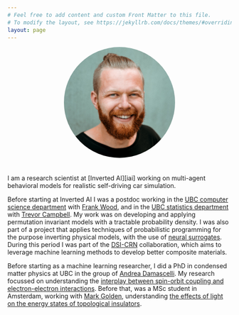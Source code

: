 ```yaml
---
# Feel free to add content and custom Front Matter to this file.
# To modify the layout, see https://jekyllrb.com/docs/themes/#overriding-theme-defaultsg
layout: page
---
```

<div style="text-align:center"><img src="/assets/Berend2017.jpg" height="auto" width="250" style="border-radius:50%">
</div>
<br/><br/> 
I am a research scientist at [Inverted AI][iai] working on multi-agent behavioral models for realistic self-driving car simulation.

Before starting at Inverted AI I was a postdoc working in the [UBC computer science department][ubccs] with [Frank Wood][fwood], and in the [UBC statistics department][ubcstat] with [Trevor Campbell][trevor]. My work was on developing and applying permutation invariant models with a tractable probability density. I was also part of a project that applies techniques of probabilistic programming for the purpose inverting physical models, with the use of [neural surrogates][surrogates]. During this period I was part of the [DSI-CRN][dsicrn] collaboration, which aims to leverage machine learning methods to develop better composite materials.

Before starting as a machine learning researcher, I did a PhD in condensed matter physics at UBC in the group of [Andrea Damascelli][andrea]. My research focussed on understanding the [interplay between spin-orbit coupling and electron-electron interactions][paper]. Before that, was a MSc student in Amsterdam, working with [Mark Golden][mark], understanding [the effects of light on the energy states of topological insulators][spv]. 

[surrogates]: https://arxiv.org/abs/1910.11950
[iai]: https://www.inverted.ai/
[ubccs]: https://www.cs.ubc.ca/
[fwood]: https://www.cs.ubc.ca/~fwood/
[ubcstat]: https://www.stat.ubc.ca/
[trevor]: https://trevorcampbell.me/
[dsicrn]: https://dsi.ubc.ca/data-centric-manufacturing
[andrea]: http://qmlab.ubc.ca/ARPES/PEOPLE/damascelli.html
[paper]: https://www.nature.com/articles/s41567-019-0750-y
[mark]: https://www.uva.nl/en/profile/g/o/m.s.golden/m.s.golden.html
[spv]: https://www.nature.com/articles/srep16309
